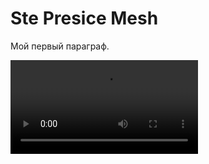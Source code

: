 <!DOCTYPE html>
<html>
<body>

<h1>Ste Presice Mesh</h1>

<p>Мой первый параграф.</p>
<video autoplay="" controls="" loop="" src="https://i.imgur.com/CpYqa2Z.mp4"> </video>

</body>
</html>
